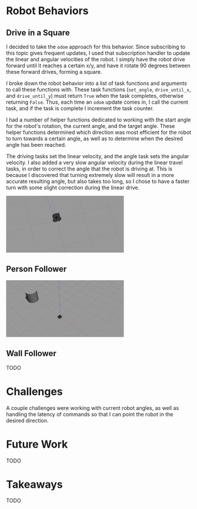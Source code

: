 # Robot Behaviors

## Drive in a Square

I decided to take the `odom` approach for this behavior. Since subscribing to this topic gives frequent updates, I used that subscription handler to update the linear and angular velocities of the robot. I simply have the robot drive forward until it reaches a certain x/y, and have it rotate 90 degrees between these forward drives, forming a square.

I broke down the robot behavior into a list of task functions and arguments to call these functions with. These task functions (`set_angle`, `drive_until_x`, and `drive_until_y`) must return `True` when the task completes, otherwise returning `False`. Thus, each time an `odom` update comes in, I call the current task, and if the task is complete I increment the task counter.

I had a number of helper functions dedicated to working with the start angle for the robot's rotation, the current angle, and the target angle. These helper functions determined which direction was most efficient for the robot to turn towards a certain angle, as well as to determine when the desired angle has been reached.

The driving tasks set the linear velocity, and the angle task sets the angular velocity. I also added a very slow angular velocity during the linear travel tasks, in order to correct the angle that the robot is driving at. This is because I discovered that turning extremely slow will result in a more accurate resulting angle, but also takes too long, so I chose to have a faster turn with some slight correction during the linear drive.

![Robot](https://github.com/Loonride/warmup_project/raw/dev/gifs/drive_square.gif)

## Person Follower

![Robot](https://github.com/Loonride/warmup_project/raw/dev/gifs/person_follower.gif)

## Wall Follower

TODO

# Challenges

A couple challenges were working with current robot angles, as well as handling the latency of commands so that I can point the robot in the desired direction.

# Future Work

TODO

# Takeaways

TODO
